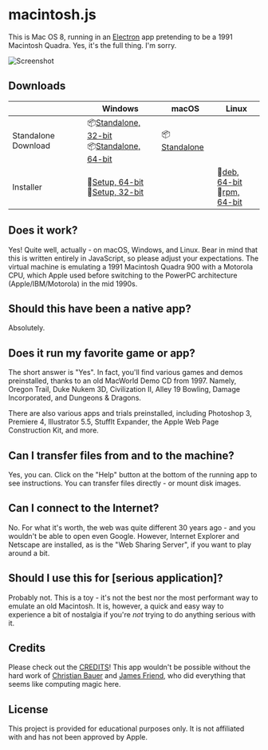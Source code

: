 # macintosh.js

This is Mac OS 8, running in an [Electron](https://electronjs.org/) app pretending to be a 1991 Macintosh Quadra. Yes, it's the full thing. I'm sorry.

![Screenshot](https://user-images.githubusercontent.com/1426799/88612692-a1d81a00-d040-11ea-85c9-c64142c503d5.jpg)

## Downloads

|  | Windows | macOS | Linux |
|---------------------|-----------------------------------------------------------------------------------------------------------------------------------------------------------------------------------------------------------------------------------------------------------------------------|---------------------------------------------------------------------------------------------------------------|---------------------------------------------------------------------------------------------------------------------------------------------------------------------------------------------------------------------------------------------|
| Standalone Download | 📦[Standalone, 32-bit](https://github.com/felixrieseberg/macintosh.js/releases/download/v1.0.5/macintosh.js-win32-ia32-1.0.5.zip) <br /> 📦[Standalone, 64-bit](https://github.com/felixrieseberg/macintosh.js/releases/download/v1.0.5/macintosh.js-win32-x64-1.0.5.zip)  | 📦[Standalone](https://github.com/felixrieseberg/macintosh.js/releases/download/v1.0.5/macintosh.js-darwin-x64-1.0.5.zip) |  |
| Installer | 💽[Setup, 64-bit](https://github.com/felixrieseberg/macintosh.js/releases/download/v1.0.5/macintoshjs-1.0.5-setup-x64.exe) <br /> 💽[Setup, 32-bit](https://github.com/felixrieseberg/macintosh.js/releases/download/v1.0.5/macintoshjs-1.0.5-setup-ia32.exe)  |  |  💽[deb, 64-bit](https://github.com/felixrieseberg/macintosh.js/releases/download/v1.0.5/macintosh.js_1.0.5_amd64.deb) <br /> 💽[rpm, 64-bit](https://github.com/felixrieseberg/macintosh.js/releases/download/v1.0.5/macintosh.js-1.0.5-1.x86_64.rpm) |

## Does it work?
Yes! Quite well, actually - on macOS, Windows, and Linux. Bear in mind that this is written entirely in JavaScript, so please adjust your expectations. The virtual machine is emulating a 1991 Macintosh Quadra 900 with a Motorola CPU, which Apple used before switching to the PowerPC architecture (Apple/IBM/Motorola) in the mid 1990s.

## Should this have been a native app?
Absolutely.

## Does it run my favorite game or app?
The short answer is "Yes". In fact, you'll find various games and demos preinstalled, thanks to an old MacWorld Demo CD from 1997. Namely, Oregon Trail, Duke Nukem 3D, Civilization II, Alley 19 Bowling, Damage Incorporated, and Dungeons & Dragons.

There are also various apps and trials preinstalled, including Photoshop 3, Premiere 4, Illustrator 5.5, StuffIt Expander, the Apple Web Page Construction Kit, and more.

## Can I transfer files from and to the machine?

Yes, you can. Click on the "Help" button at the bottom of the running app to see instructions. You can transfer files directly - or mount disk images.

## Can I connect to the Internet?

No. For what it's worth, the web was quite different 30 years ago - and you wouldn't be able to open even Google. However, Internet Explorer and Netscape are installed, as is the "Web Sharing Server", if you want to play around a bit.

## Should I use this for [serious application]?

Probably not. This is a toy - it's not the best nor the most performant way to emulate an old Macintosh. It is, however, a quick and easy way to experience a bit of nostalgia if you're _not_ trying to do anything serious with it.

## Credits

Please check out the [CREDITS](CREDITS.md)! This app wouldn't be possible without the hard work of [Christian Bauer](https://www.cebix.net/) and [James Friend](https://jamesfriend.com.au/), who did everything that seems like computing magic here.

## License

This project is provided for educational purposes only. It is not affiliated with and has
not been approved by Apple.

